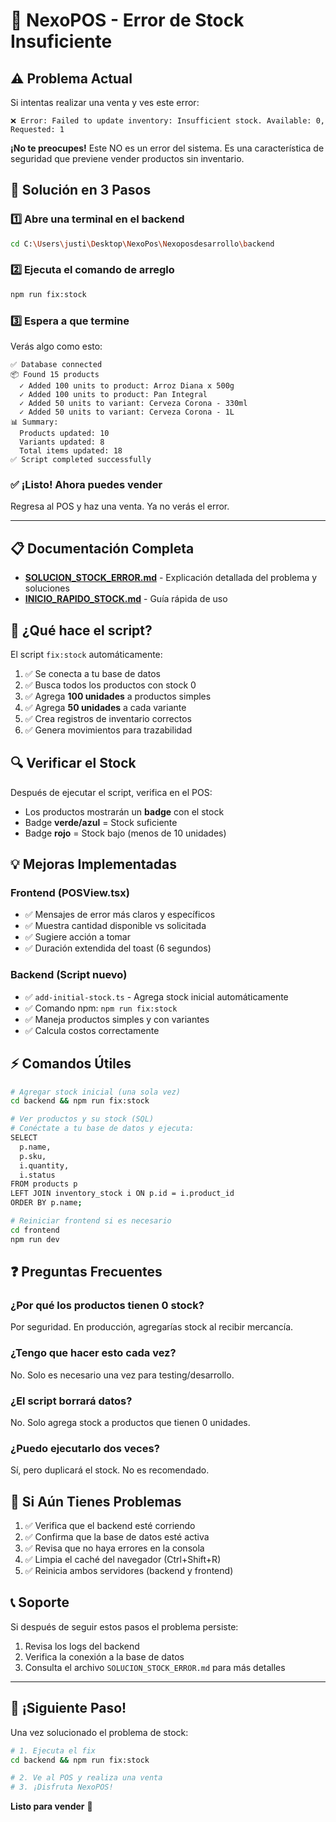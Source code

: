 # 🛒 NexoPOS - Error de Stock Insuficiente

## ⚠️ Problema Actual

Si intentas realizar una venta y ves este error:

```
❌ Error: Failed to update inventory: Insufficient stock. Available: 0, Requested: 1
```

**¡No te preocupes!** Este NO es un error del sistema. Es una característica de seguridad que previene vender productos sin inventario.

## 🔧 Solución en 3 Pasos

### 1️⃣ Abre una terminal en el backend

```bash
cd C:\Users\justi\Desktop\NexoPos\Nexoposdesarrollo\backend
```

### 2️⃣ Ejecuta el comando de arreglo

```bash
npm run fix:stock
```

### 3️⃣ Espera a que termine

Verás algo como esto:

```
✅ Database connected
📦 Found 15 products
  ✓ Added 100 units to product: Arroz Diana x 500g
  ✓ Added 100 units to product: Pan Integral
  ✓ Added 50 units to variant: Cerveza Corona - 330ml
  ✓ Added 50 units to variant: Cerveza Corona - 1L
📊 Summary:
  Products updated: 10
  Variants updated: 8
  Total items updated: 18
✅ Script completed successfully
```

### ✅ ¡Listo! Ahora puedes vender

Regresa al POS y haz una venta. Ya no verás el error.

---

## 📋 Documentación Completa

- **[SOLUCION_STOCK_ERROR.md](./SOLUCION_STOCK_ERROR.md)** - Explicación detallada del problema y soluciones
- **[INICIO_RAPIDO_STOCK.md](./INICIO_RAPIDO_STOCK.md)** - Guía rápida de uso

## 🎯 ¿Qué hace el script?

El script `fix:stock` automáticamente:

1. ✅ Se conecta a tu base de datos
2. ✅ Busca todos los productos con stock 0
3. ✅ Agrega **100 unidades** a productos simples
4. ✅ Agrega **50 unidades** a cada variante
5. ✅ Crea registros de inventario correctos
6. ✅ Genera movimientos para trazabilidad

## 🔍 Verificar el Stock

Después de ejecutar el script, verifica en el POS:

- Los productos mostrarán un **badge** con el stock
- Badge **verde/azul** = Stock suficiente
- Badge **rojo** = Stock bajo (menos de 10 unidades)

## 💡 Mejoras Implementadas

### Frontend (POSView.tsx)
- ✅ Mensajes de error más claros y específicos
- ✅ Muestra cantidad disponible vs solicitada
- ✅ Sugiere acción a tomar
- ✅ Duración extendida del toast (6 segundos)

### Backend (Script nuevo)
- ✅ `add-initial-stock.ts` - Agrega stock inicial automáticamente
- ✅ Comando npm: `npm run fix:stock`
- ✅ Maneja productos simples y con variantes
- ✅ Calcula costos correctamente

## ⚡ Comandos Útiles

```bash
# Agregar stock inicial (una sola vez)
cd backend && npm run fix:stock

# Ver productos y su stock (SQL)
# Conéctate a tu base de datos y ejecuta:
SELECT 
  p.name,
  p.sku,
  i.quantity,
  i.status
FROM products p
LEFT JOIN inventory_stock i ON p.id = i.product_id
ORDER BY p.name;

# Reiniciar frontend si es necesario
cd frontend
npm run dev
```

## ❓ Preguntas Frecuentes

### ¿Por qué los productos tienen 0 stock?
Por seguridad. En producción, agregarías stock al recibir mercancía.

### ¿Tengo que hacer esto cada vez?
No. Solo es necesario una vez para testing/desarrollo.

### ¿El script borrará datos?
No. Solo agrega stock a productos que tienen 0 unidades.

### ¿Puedo ejecutarlo dos veces?
Sí, pero duplicará el stock. No es recomendado.

## 🚨 Si Aún Tienes Problemas

1. ✅ Verifica que el backend esté corriendo
2. ✅ Confirma que la base de datos esté activa
3. ✅ Revisa que no haya errores en la consola
4. ✅ Limpia el caché del navegador (Ctrl+Shift+R)
5. ✅ Reinicia ambos servidores (backend y frontend)

## 📞 Soporte

Si después de seguir estos pasos el problema persiste:

1. Revisa los logs del backend
2. Verifica la conexión a la base de datos
3. Consulta el archivo `SOLUCION_STOCK_ERROR.md` para más detalles

---

## 🎉 ¡Siguiente Paso!

Una vez solucionado el problema de stock:

```bash
# 1. Ejecuta el fix
cd backend && npm run fix:stock

# 2. Ve al POS y realiza una venta
# 3. ¡Disfruta NexoPOS!
```

**Listo para vender** 🚀
